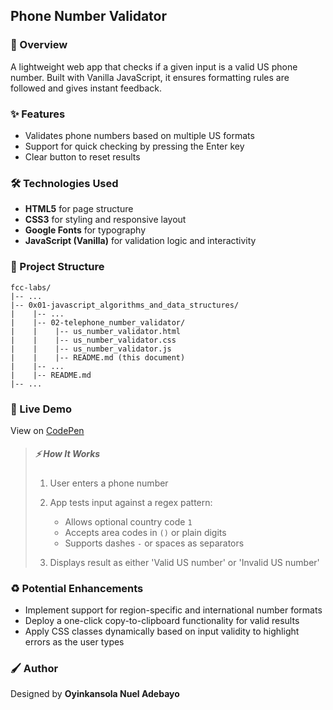 ## Phone Number Validator

### :book: Overview

A lightweight web app that checks if a given input is a valid US phone number. Built with Vanilla JavaScript, it ensures formatting rules are followed and gives instant feedback.

### :sparkles: Features

- Validates phone numbers based on multiple US formats
- Support for quick checking by pressing the Enter key
- Clear button to reset results 

### :hammer_and_wrench: Technologies Used

- **HTML5** for page structure
- **CSS3** for styling and responsive layout
- **Google Fonts** for typography
- **JavaScript (Vanilla)** for validation logic and interactivity

### :file_folder: Project Structure

```
fcc-labs/
|-- ...
|-- 0x01-javascript_algorithms_and_data_structures/
|    |-- ...
|    |-- 02-telephone_number_validator/
|    |    |-- us_number_validator.html
|    |    |-- us_number_validator.css
|    |    |-- us_number_validator.js
|    |    |-- README.md (this document)
|    |-- ...
|    |-- README.md
|-- ...
```

### :rocket: Live Demo

View on [CodePen](https://codepen.io/oyingidie/full/RNNvQvm)

> ##### :zap: How It Works
>
> 1. User enters a phone number
> 2. App tests input against a regex pattern:
>
>      - Allows optional country code `1`
>      - Accepts area codes in `()` or plain digits
>      - Supports dashes `-` or spaces as separators
> 
> 3. Displays result as either 'Valid US number' or 'Invalid US number'

### :recycle: Potential Enhancements

- Implement support for region-specific and international number formats
- Deploy a one-click copy-to-clipboard functionality for valid results
- Apply CSS classes dynamically based on input validity to highlight errors as the user types

### :paintbrush: Author

Designed by **Oyinkansola Nuel Adebayo**
